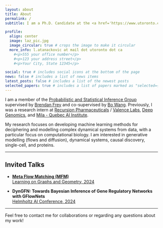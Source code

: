 ```yaml
---
layout: about
title: About
permalink: /
subtitle: I am a Ph.D. Candidate at the <a href='https://www.utoronto.ca/'>University of Toronto</a> in <a href='https://www.ece.utoronto.ca/'>The Department of Electrical & Computer Engineering</a> and the <a href='https://vectorinstitute.ai/'>Vector Institute</a>.

profile:
  align: center
  image: laz_pic.jpg
  image_circular: true # crops the image to make it circular
  more_info: l.atanackovic at mail dot utoronto dot ca
    #<p>555 your office number</p>
    #<p>123 your address street</p>
    #<p>Your City, State 12345</p>

social: true # includes social icons at the bottom of the page
news: false # includes a list of news items
latest_posts: false # includes a list of the newest posts
selected_papers: true # includes a list of papers marked as "selected={true}"
---
```


I am a member of the <a href='https://psi.toronto.edu/'>Probabilistic and Statistical Inference Group</a> supervised by <a href='https://psi.toronto.edu/~frey/'>Brendan Frey</a> and co-supervised by <a href='https://wanglab.ai/people.html'>Bo Wang</a>. Previously, I was a research intern at <a href='https://www.recursion.com/'>Recursion Pharmaceuticals</a> / <a href='https://www.valencelabs.com/'>Valence Labs</a>, <a href='https://www.deepgenomics.com/'>Deep Genomics</a>, and <a href='https://mila.quebec/en/'>Mila - Quebec AI Institute</a>.

My research focuses on developing machine learning methods for deciphering and modelling complex dynamical systems from data, with a particular focus on computational biology. I am interested in generative modelling (flows and diffusion), dynamical systems, causal discovery, single-cell, and proteins.

---

## Invited Talks

- **[Meta Flow Matching (MFM)](https://www.youtube.com/watch?v=-4Av5IEc_Wc)**  
  [Learning on Graphs and Geometry, 2024  ](https://portal.valencelabs.com/logg) 

- **DynGFN: Towards Bayesian Inference of Gene Regulatory Networks with GFlowNets**  
  [Helmholtz AI Conference, 2024 ](https://haicon24.de/)  

---

Feel free to contact me for collaborations or regarding any questions about my work!